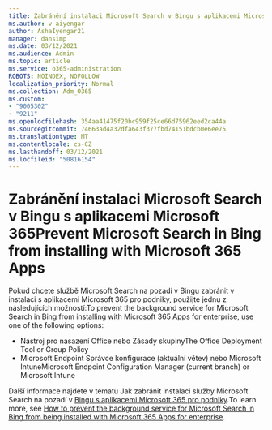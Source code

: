 ```yaml
---
title: Zabránění instalaci Microsoft Search v Bingu s aplikacemi Microsoft 365
ms.author: v-aiyengar
author: AshaIyengar21
manager: dansimp
ms.date: 03/12/2021
ms.audience: Admin
ms.topic: article
ms.service: o365-administration
ROBOTS: NOINDEX, NOFOLLOW
localization_priority: Normal
ms.collection: Adm_O365
ms.custom:
- "9005302"
- "9211"
ms.openlocfilehash: 354aa41475f20bc959f25ce66d75962eed2ca44a
ms.sourcegitcommit: 74663ad4a32dfa643f377fbd74151bdcb0e6ee75
ms.translationtype: MT
ms.contentlocale: cs-CZ
ms.lasthandoff: 03/12/2021
ms.locfileid: "50816154"
---
```

# <a name="prevent-microsoft-search-in-bing-from-installing-with-microsoft-365-apps"></a><span data-ttu-id="097d4-102">Zabránění instalaci Microsoft Search v Bingu s aplikacemi Microsoft 365</span><span class="sxs-lookup"><span data-stu-id="097d4-102">Prevent Microsoft Search in Bing from installing with Microsoft 365 Apps</span></span>

<span data-ttu-id="097d4-103">Pokud chcete službě Microsoft Search na pozadí v Bingu zabránit v instalaci s aplikacemi Microsoft 365 pro podniky, použijte jednu z následujících možností:</span><span class="sxs-lookup"><span data-stu-id="097d4-103">To prevent the background service for Microsoft Search in Bing from installing with Microsoft 365 Apps for enterprise, use one of the following options:</span></span>

- <span data-ttu-id="097d4-104">Nástroj pro nasazení Office nebo Zásady skupiny</span><span class="sxs-lookup"><span data-stu-id="097d4-104">The Office Deployment Tool or Group Policy</span></span>
- <span data-ttu-id="097d4-105">Microsoft Endpoint Správce konfigurace (aktuální větev) nebo Microsoft Intune</span><span class="sxs-lookup"><span data-stu-id="097d4-105">Microsoft Endpoint Configuration Manager (current branch) or Microsoft Intune</span></span>

<span data-ttu-id="097d4-106">Další informace najdete v tématu Jak zabránit instalaci služby Microsoft Search na pozadí v [Bingu s aplikacemi Microsoft 365 pro podniky](https://go.microsoft.com/fwlink/?linkid=2151946).</span><span class="sxs-lookup"><span data-stu-id="097d4-106">To learn more, see [How to prevent the background service for Microsoft Search in Bing from being installed with Microsoft 365 Apps for enterprise](https://go.microsoft.com/fwlink/?linkid=2151946).</span></span>
